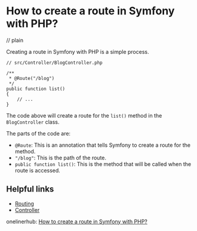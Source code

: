 # How to create a route in Symfony with PHP?
// plain

Creating a route in Symfony with PHP is a simple process.

```
// src/Controller/BlogController.php

/**
 * @Route("/blog")
 */
public function list()
{
    // ...
}
```

The code above will create a route for the `list()` method in the `BlogController` class.

The parts of the code are:

- `@Route`: This is an annotation that tells Symfony to create a route for the method.
- `"/blog"`: This is the path of the route.
- `public function list()`: This is the method that will be called when the route is accessed.

## Helpful links

- [Routing](https://symfony.com/doc/current/routing.html)
- [Controller](https://symfony.com/doc/current/controller.html)

onelinerhub: [How to create a route in Symfony with PHP?](https://onelinerhub.com/php-symfony/how-to-create-a-route-in-symfony-with-php)